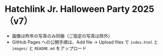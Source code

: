 # Hatchlink Jr. Halloween Party 2025（v7）

- 画像は昨年の写真のみ同梱（ご指定の写真は除外）
- GitHub Pages への公開手順は、Add file → Upload files で `index.html` と `images/` と `README.md` をアップロード
